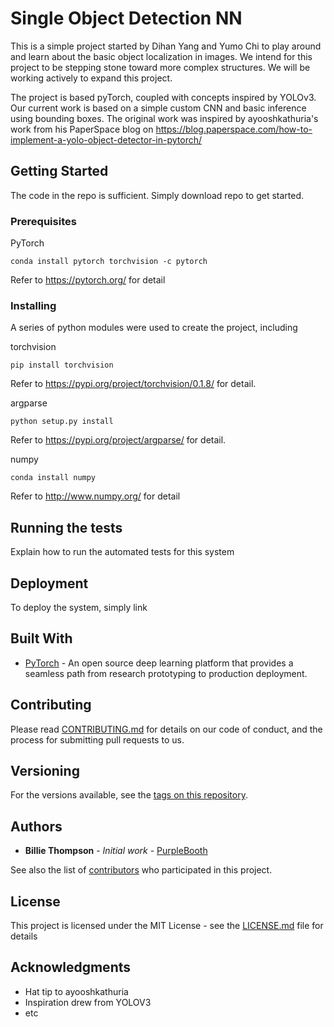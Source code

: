 # Single Object Detection NN

This is a simple project started by Dihan Yang and Yumo Chi to play around and learn about the basic object localization in images. We intend for this project to be stepping stone toward more complex structures. We will be working actively to expand this project.

The project is based pyTorch, coupled with concepts inspired by YOLOv3. Our current work is based on a simple custom CNN and basic inference using bounding boxes. The original work was inspired by ayooshkathuria's work from his PaperSpace blog on https://blog.paperspace.com/how-to-implement-a-yolo-object-detector-in-pytorch/

## Getting Started

The code in the repo is sufficient. Simply download repo to get started. 

### Prerequisites

PyTorch

```
conda install pytorch torchvision -c pytorch
```

Refer to https://pytorch.org/ for detail

### Installing

A series of python modules were used to create the project, including

torchvision

```
pip install torchvision
```
Refer to https://pypi.org/project/torchvision/0.1.8/ for detail.

argparse

```
python setup.py install
```
Refer to https://pypi.org/project/argparse/ for detail.

numpy

```
conda install numpy
```
Refer to http://www.numpy.org/ for detail

## Running the tests

Explain how to run the automated tests for this system

## Deployment

To deploy the system, simply link

## Built With

* [PyTorch](https://pytorch.org/) - An open source deep learning platform that provides a seamless path from research prototyping to production deployment.

## Contributing

Please read [CONTRIBUTING.md](https://gist.github.com/PurpleBooth/b24679402957c63ec426) for details on our code of conduct, and the process for submitting pull requests to us.

## Versioning

For the versions available, see the [tags on this repository](https://github.com/your/project/tags). 

## Authors

* **Billie Thompson** - *Initial work* - [PurpleBooth](https://github.com/PurpleBooth)

See also the list of [contributors](https://github.com/your/project/contributors) who participated in this project.

## License

This project is licensed under the MIT License - see the [LICENSE.md](LICENSE.md) file for details

## Acknowledgments

* Hat tip to ayooshkathuria
* Inspiration drew from YOLOV3
* etc
